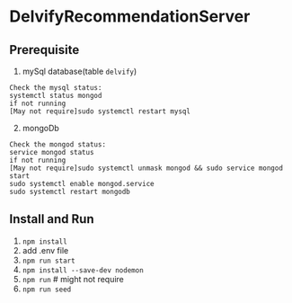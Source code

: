 # DelvifyRecommendationServer

## Prerequisite
1. mySql database(table `delvify`)
```
Check the mysql status:
systemctl status mongod
if not running
[May not require]sudo systemctl restart mysql
```
2. mongoDb
```
Check the mongod status:
service mongod status
if not running
[May not require]sudo systemctl unmask mongod && sudo service mongod start
sudo systemctl enable mongod.service
sudo systemctl restart mongodb
```

## Install and Run
1. `npm install`
2. add .env file
3. `npm run start`
4. `npm install --save-dev nodemon`
4. `npm run`  # might not require
5. `npm run seed`
